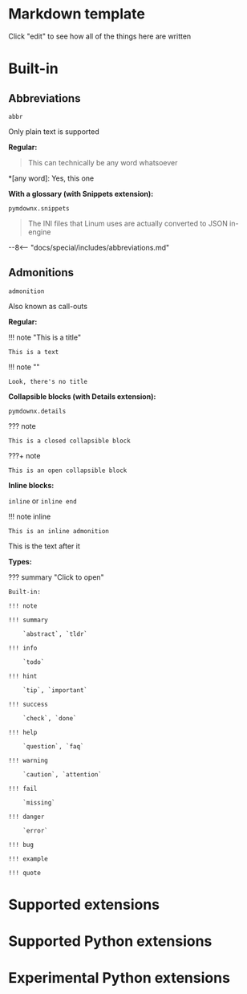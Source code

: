 # Markdown template

Click "edit" to see how all of the things here are written

# Built-in

## Abbreviations

`abbr`

Only plain text is supported

**Regular:**

> This can technically be any word whatsoever

*[any word]: Yes, this one

**With a glossary (with Snippets extension):**

`pymdownx.snippets`

> The INI files that Linum uses are actually converted to JSON in-engine

--8<-- "docs/special/includes/abbreviations.md"

## Admonitions

`admonition`

Also known as call-outs

**Regular:**

!!! note "This is a title"

    This is a text
	
!!! note ""

    Look, there's no title
	
**Collapsible blocks (with Details extension):**

`pymdownx.details`

??? note

	This is a closed collapsible block
	
???+ note

	This is an open collapsible block

**Inline blocks:**

`inline` or `inline end`

!!! note inline

	This is an inline admonition
	
This is the text after it


**Types:**

??? summary "Click to open"

	Built-in:

	!!! note

	!!! summary

		`abstract`, `tldr`

	!!! info

		`todo`

	!!! hint

		`tip`, `important`

	!!! success

		`check`, `done`
		
	!!! help

		`question`, `faq`
		
	!!! warning

		`caution`, `attention`
		
	!!! fail

		`missing`
		
	!!! danger

		`error`
		
	!!! bug

	!!! example

	!!! quote

# Supported extensions

# Supported Python extensions

# Experimental Python extensions